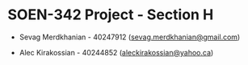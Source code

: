 # SOEN-342 Project - Section H

* Sevag Merdkhanian - 40247912 (sevag.merdkhanian@gmail.com)

* Alec Kirakossian - 40244852 (aleckirakossian@yahoo.ca)

